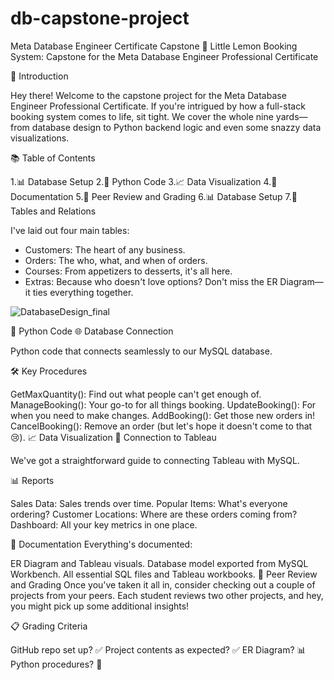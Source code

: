 # db-capstone-project
Meta Database Engineer Certificate Capstone
🍋 Little Lemon Booking System: Capstone for the Meta Database Engineer Professional Certificate

👋 Introduction

Hey there! Welcome to the capstone project for the Meta Database Engineer Professional Certificate. If you're intrigued by how a full-stack booking system comes to life, sit tight. We cover the whole nine yards—from database design to Python backend logic and even some snazzy data visualizations.

📚 Table of Contents

1.📊 Database Setup
2.🐍 Python Code
3.📈 Data Visualization
4.📝 Documentation
5.🤝 Peer Review and Grading
6.📊 Database Setup
7.📓 Tables and Relations

I've laid out four main tables:

- Customers: The heart of any business.
- Orders: The who, what, and when of orders.
- Courses: From appetizers to desserts, it's all here.
- Extras: Because who doesn't love options?
Don't miss the ER Diagram—it ties everything together.

![DatabaseDesign_final](https://github.com/axhoang/db-capstone-project/assets/117322132/46451b77-7e24-460e-95a1-693941519fd0)


🐍 Python Code
🌐 Database Connection

Python code that connects seamlessly to our MySQL database.

🛠️ Key Procedures

GetMaxQuantity(): Find out what people can't get enough of.
ManageBooking(): Your go-to for all things booking.
UpdateBooking(): For when you need to make changes.
AddBooking(): Get those new orders in!
CancelBooking(): Remove an order (but let's hope it doesn't come to that 😢).
📈 Data Visualization
🤝 Connection to Tableau

We've got a straightforward guide to connecting Tableau with MySQL.

📊 Reports

Sales Data: Sales trends over time.
Popular Items: What's everyone ordering?
Customer Locations: Where are these orders coming from?
Dashboard: All your key metrics in one place.

📝 Documentation
Everything's documented:

ER Diagram and Tableau visuals.
Database model exported from MySQL Workbench.
All essential SQL files and Tableau workbooks.
🤝 Peer Review and Grading
Once you've taken it all in, consider checking out a couple of projects from your peers. Each student reviews two other projects, and hey, you might pick up some additional insights!

📋 Grading Criteria

GitHub repo set up? ✅
Project contents as expected? ✅
ER Diagram? 📊
Python procedures? 🐍
